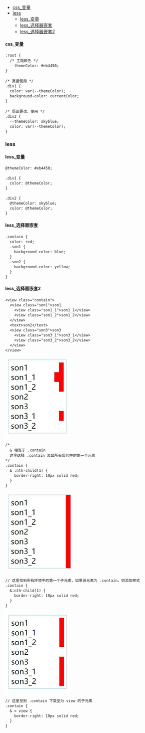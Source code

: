 - [css_变量](#css_变量)    
- [less](#less)  
  + [less_变量](#less_变量)  
  + [less_选择器嵌套](#less_选择器嵌套)  
  + [less_选择器嵌套2](#less_选择器嵌套2)

#### css_变量 

```
:root {
  /* 主题颜色 */
  --themeColor: #eb4450;
}

/* 直接使用 */
.div1 {
  color: var(--themeColor);
  background-color: currentColor;
}

/* 局部更改，使用 */
.div2 {
  --themeColor: skyblue;
  color: var(--themeColor);
}
```

### less  

#### less_变量  

```
@themeColor: #eb4450;

.div1 {
  color: @themeColor;  
}

.div2 {
  @themeColor: skyblue;  
  color: @themeColor; 
}
```

#### less_选择器嵌套

```
.contain {
  color: red;
  .son1 {
    background-color: blue;
  }
  .son2 {
    background-color: yellow;
  }
}
```

#### less_选择器嵌套2

```
<view class="contain">
  <view class="son1">son1
    <view class="son1_1">son1_1</view>
    <view class="son1_2">son1_2</view>    
  </view>
  <text>son2</text>
  <view class="son3">son3
    <view class="son3_1">son3_1</view>
    <view class="son3_2">son3_2</view> 
  </view>
</view>
```

![less嵌套1](./../img/less嵌套1.jpg)

```
/* 
  & 相当于 .contain
  这里选择 .contain 及其所有后代中的第一个元素
*/
.contain {
  & :nth-child(1) {
    border-right: 10px solid red;
  } 
}
```

![less嵌套2](./../img/less嵌套2.jpg)

```
// 这里找到所有环境中的第一个子元素，如果该元素为 .contain，则添加样式
.contain {
  &:nth-child(1) {
    border-right: 10px solid red;
  } 
}
```

![less嵌套3](./../img/less嵌套3.jpg)

```
// 这里找到 .contain 下类型为 view 的子元素
.contain {
  & > view {
    border-right: 10px solid red;
  }  
}
```




















